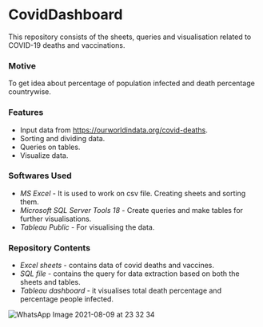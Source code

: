# CovidDashboard
This repository consists of the sheets, queries and visualisation related to COVID-19 deaths and vaccinations.
### Motive
To get idea about percentage of population infected and death percentage countrywise.
### Features
* Input data from https://ourworldindata.org/covid-deaths.
* Sorting and dividing data.
* Queries on tables.
* Visualize data.
### Softwares Used
* *MS Excel* - It is used to work on csv file. Creating sheets and sorting them.
* *Microsoft SQL Server Tools 18* - Create queries and make tables for further visualisations.
* *Tableau Public* - For visualising the data.
### Repository Contents
* *Excel sheets* - contains data of covid deaths and vaccines.
* *SQL file* - contains the query for data extraction based on both the sheets and tables.
* *Tableau dashboard* - it visualises total death percentage and percentage people infected.

![WhatsApp Image 2021-08-09 at 23 32 34](https://user-images.githubusercontent.com/56463608/128752650-d977b788-c245-45e9-adac-368a58a2175b.jpeg)

